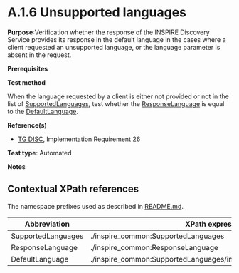 # A.1.6 Unsupported languages

**Purpose**:Verification whether the response of the INSPIRE Discovery Service provides its response in the default language in the cases where a client requested an unsupported language, or the language parameter is absent in the request.

**Prerequisites**


**Test method**

When the language requested by a client is either not provided or not in the list of [SupportedLanguages](#SupportedLanguages), test whether the [ResponseLanguage](#ResponseLanguage) is equal to the [DefaultLanguage](#DefaultLanguage).

**Reference(s)**

* [TG DISC](README.md#ref_TG_DISC), Implementation Requirement 26

**Test type**: Automated

**Notes**

## Contextual XPath references

The namespace prefixes used as described in [README.md](README.md#namespaces).

Abbreviation                                               |  XPath expression
---------------------------------------------------------- | -------------------------------------------------------------------------
<a name="SupportedLanguages"></a> SupportedLanguages  | ./inspire_common:SupportedLanguages
<a name="ResponseLanguage"></a> ResponseLanguage  | ./inspire_common:ResponseLanguage
<a name="DefaultLanguage"></a> DefaultLanguage  | ./inspire_common:SupportedLanguages/inspire_common:DefaultLanguage
